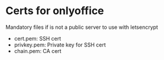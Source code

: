 # Certs for onlyoffice

Mandatory files if is not a public server to use with letsencrypt


- cert.pem: SSH cert
- privkey.pem: Private key for SSH cert
- chain.pem: CA cert
